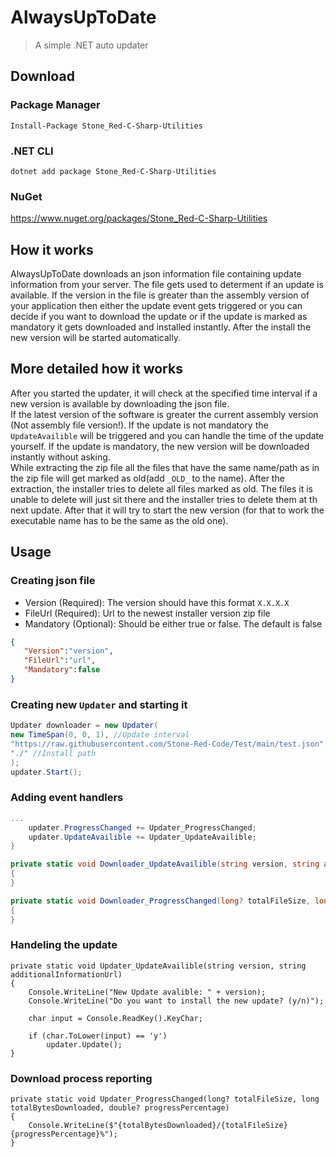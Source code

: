 # AlwaysUpToDate
> A simple .NET auto updater

## Download

### Package Manager
`Install-Package Stone_Red-C-Sharp-Utilities`

### .NET CLI
`dotnet add package Stone_Red-C-Sharp-Utilities`

### NuGet
https://www.nuget.org/packages/Stone_Red-C-Sharp-Utilities

## How it works
AlwaysUpToDate downloads an json information file containing update information from your server.
The file gets used to determent if an update is available. If the version in the file is greater than the assembly version of your application then either the update event gets triggered or you can decide if you want to download the update or if the update is marked as mandatory it gets downloaded and installed instantly.
After the install the new version will be started automatically.

## More detailed how it works
After you started the updater, it will check at the specified time interval if a new version is available by downloading the json file.\
If the latest version of the software is greater the current assembly version (Not assembly file version!). If the update is not mandatory the `UpdateAvailible` will be triggered and you can handle the time of the update yourself. If the update is mandatory, the new version will be downloaded instantly without asking.\
While extracting the zip file all the files that have the same name/path as in the zip file will get marked as old(add `_OLD_` to the name). After the extraction, the installer tries to delete all files marked as old. The files it is unable to delete will just sit there and the installer tries to delete them at th next update. After that it will try to start the new version (for that to work the executable name has to be the same as the old one).

## Usage
### Creating json file
- Version (Required): The version should have this format `X.X.X.X`
- FileUrl (Required): Url to the newest installer version zip file
- Mandatory (Optional): Should be either true or false. The default is false
```json
{
   "Version":"version",
   "FileUrl":"url",
   "Mandatory":false
}
```

### Creating new `Updater` and starting it
```cs                           
Updater downloader = new Updater(
new TimeSpan(0, 0, 1), //Update interval
"https://raw.githubusercontent.com/Stone-Red-Code/Test/main/test.json", //Json file url
"./" //Install path
);
updater.Start();
```
### Adding event handlers
```cs
...
    updater.ProgressChanged += Updater_ProgressChanged;
    updater.UpdateAvailible += Updater_UpdateAvailible;
}

private static void Downloader_UpdateAvailible(string version, string additionalInformationUrl)
{
}

private static void Downloader_ProgressChanged(long? totalFileSize, long totalBytesDownloaded, double? progressPercentage)
{
}
```
### Handeling the update
```
private static void Updater_UpdateAvailible(string version, string additionalInformationUrl)
{
    Console.WriteLine("New Update avalible: " + version);
    Console.WriteLine("Do you want to install the new update? (y/n)");

    char input = Console.ReadKey().KeyChar;

    if (char.ToLower(input) == 'y')
        updater.Update();
}
```
### Download process reporting
```
private static void Updater_ProgressChanged(long? totalFileSize, long totalBytesDownloaded, double? progressPercentage)
{
    Console.WriteLine($"{totalBytesDownloaded}/{totalFileSize}  {progressPercentage}%");
}
```
